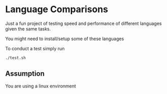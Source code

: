 # Language Comparisons

Just a fun project of testing speed and performance of different languages given the same tasks.

You might need to install/setup some of these languages

To conduct a test simply run

```bash
./test.sh
```

## Assumption
You are using a linux environment
